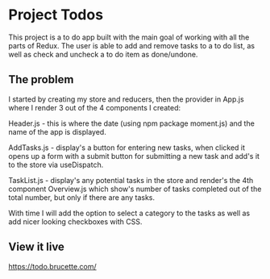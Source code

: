 # Project Todos

This project is a to do app built with the main goal of working with all the parts of Redux.
The user is able to add and remove tasks to a to do list, as well as check and uncheck a to do item as done/undone.

## The problem

I started by creating my store and reducers, then the provider in App.js where I render 3 out of the 4 components I created: 

  Header.js - this is where the date (using npm package moment.js) and the name of the app is        displayed.

  AddTasks.js - display's a button for entering new tasks, when clicked it opens up a form with a submit button for submitting a new task and add's it to the store via useDispatch.
  
  TaskList.js - display's any potential tasks in the store and render's the 4th component Overview.js which show's number of tasks completed out of the total number, but only if there are any tasks.

With time I will add the option to select a category to the tasks as well as add nicer looking checkboxes with CSS. 

## View it live

https://todo.brucette.com/

